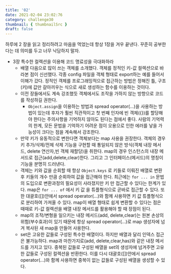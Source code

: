 ```yaml
---
title: '02'
date: 2021-02-04 23:02:76
category: challenge30
thumbnail: { thumbnailSrc }
draft: false
---
```


하루에 2 장을 읽고 정리하려고 마음을 먹었는데 항상 1장을 겨우 끝낸다. 꾸준히 공부한다는 데 의미를 두고 너무 낙담하지 말자.

- 3장 특수한 컬렉션을 이용해 코드 명료성을 극대화하라 
    - 배열 다음으로 많이 쓰는 객체를 소개했다. 객체를 정적인 키-값 컬렉션으로 바라본 점이 신선했다. 각종 config 파일을 객체 형태로 export하는 예를 들어서 이해가 갔다. 정적인 객체를 프로그래밍적으로 접근하는 방법은 정해진 틀, 구조(키)에 값만 갈아끼우는 식으로 새로 생성하는 함수를 이용하는 것이다.
    - 이전 장들에서도 계속 강조했듯 객체에서도 조작을 가하지 않는 방향으로 코드를 작성하길 권한다.
        - `Object.assign`을 이용하는 방법과 spread operator(...)을 사용하는 방법이 있는데 후자가 훨씬 직관적이고 첫 번째 인자에 빈 객체({})를 할당해야 한다는 주의사항을 기억하지 않아도 된다는 점에서 좋다. 사람의 기억력의 한계, 모든 문법을 기억하기 어려운 점이 오용으로 인한 에러를 낳을 가능성이 크다는 점을 계속해서 강조한다. 
    - 만약 키가 유동적으로 변한다면 객체보다는 map 사용을 권장한다. 객체의 경우 키 추가/삭제/전체 삭제 기능을 구현할 때 통일되지 않은 방식(객체 내장 메서드, delete 연산자,빈 객체 재할당)을 취한다. map의 경우 인스턴스의 내장 메서드로 접근(add,delete,clear)한다. 그리고 그 인터페이스(메서드)의 명칭이 기능을 분명히 드러낸다.
    - 객체는 키와 값을 순회할 때 항상 `Object.keys` 로 키들로 이뤄진 배열로 변환 후 키들의 개수 만큼 순회하여 값을 접근해야 한다. 최근에는 `for ... in` 문법의 도입으로 변환과정의 필요성이 사라졌지만 키 만 접근할 수 있다는 한계가 있다. map은 `for ... of` 에서 키 값 을 튜플형식으로 곧바로 접근할 수 있다. 또한 대괄호([])안에서 spread operator(...)와 함께 사용하면 키 값 튜플형식으로 분리하여 가져올 수 있다. map이 배열 형태로 쉽게 변환할 수 있다는 점은 때때로 키-값 컬렉션을 배열 내장 메서드를 활용해야 할 때 장점이 된다.
    - map의 조작/변형을 일으키는 내장 메서드(add, delete,clear)는 원본 손상의 위험(부수효과)이 있기 때문에 항상 spread operator(...)로 map 생성자에 넘겨 복사된 새 map을 만들어 사용한다. 
    - set은 고유한 값들로 구성된 특수한 배열이다. 하지만 배열과 달리 인덱스 접근은 불가능하다. map과 마찬가지로(add, delete,clear,has)와 같은 내장 메서드를 가지고 있다. 중복된 값들로 구성된 배열을 set의 생성자에 넘겨주면 고유한 값들로 구성된 컬렉션을 반환한다. 이를 다시 대괄호([])안에서 spread operator(...)와 함께 사용하면 중복이 없는 값들로 구성된 배열을 생성할 수 있다. 